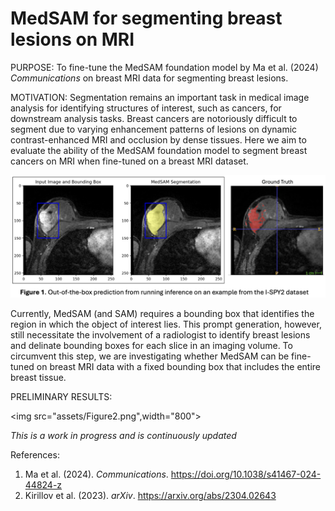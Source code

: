 # MedSAM for segmenting breast lesions on MRI

PURPOSE: To fine-tune the MedSAM foundation model by Ma et al. (2024) *Communications* on breast MRI data for segmenting breast lesions.

MOTIVATION: Segmentation remains an important task in medical image analysis for identifying structures of interest, such as cancers, for downstream analysis tasks. Breast cancers are notoriously difficult to segment due to varying enhancement patterns of lesions on dynamic contrast-enhanced MRI and occlusion by dense tissues. Here we aim to evaluate the ability of the MedSAM foundation model to segment breast cancers on MRI when fine-tuned on a breast MRI dataset. 

<img src="assets/Figure1.png" width="800">

Currently, MedSAM (and SAM) requires a bounding box that identifies the region in which the object of interest lies. This prompt generation, however, still necessitate the involvement of a radiologist to identify breast lesions and delinate bounding boxes for each slice in an imaging volume. To circumvent this step, we are investigating whether MedSAM can be fine-tuned on breast MRI data with a fixed bounding box that includes the entire breast tissue. 

PRELIMINARY RESULTS:

<img src="assets/Figure2.png",width="800">

*This is a work in progress and is continuously updated*

References:
1. Ma et al. (2024). *Communications*. https://doi.org/10.1038/s41467-024-44824-z
2. Kirillov et al. (2023). *arXiv*. https://arxiv.org/abs/2304.02643

